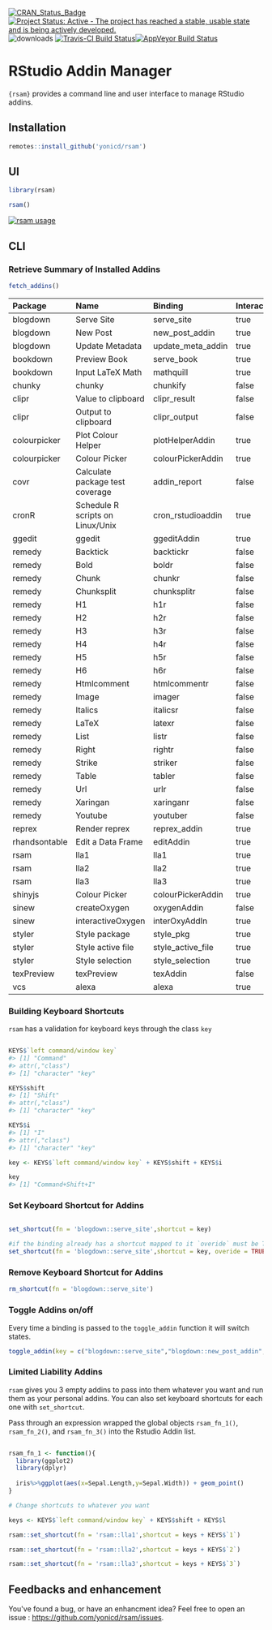 [![CRAN\_Status\_Badge](https://www.r-pkg.org/badges/version/rsam)](https://cran.r-project.org/package=rsam) [![Project Status: Active - The project has reached a stable, usable state and is being actively developed.](http://www.repostatus.org/badges/0.1.0/active.svg)](http://www.repostatus.org/#active) ![downloads](http://cranlogs.r-pkg.org/badges/grand-total/rsam) [![Travis-CI Build Status](https://travis-ci.org/yonicd/rsam.svg?branch=master)](https://travis-ci.org/yonicd/rsam)[![AppVeyor Build Status](https://ci.appveyor.com/api/projects/status/github/yonicd/rsam?branch=master&svg=true)](https://ci.appveyor.com/project/yonicd/rsam) <!-- README.md is generated from README.Rmd. Please edit that file -->

RStudio Addin Manager
=====================

`{rsam}` provides a command line and user interface to manage RStudio addins.

Installation
------------

``` r
remotes::install_github('yonicd/rsam')
```

UI
--

``` r
library(rsam)

rsam()
```

[![rsam usage](http://img.youtube.com/vi/-XZWv7CJrs8/0.jpg)](https://www.youtube.com/watch?v=-XZWv7CJrs8)

CLI
---

### Retrieve Summary of Installed Addins

``` r
fetch_addins()
```

| Package       | Name                             | Binding             | Interactive | Key                             | Shortcut         |
|:--------------|:---------------------------------|:--------------------|:------------|:--------------------------------|:-----------------|
| blogdown      | Serve Site                       | serve\_site         | true        | blogdown::serve\_site           |                  |
| blogdown      | New Post                         | new\_post\_addin    | true        | blogdown::new\_post\_addin      |                  |
| blogdown      | Update Metadata                  | update\_meta\_addin | true        | blogdown::update\_meta\_addin   |                  |
| bookdown      | Preview Book                     | serve\_book         | true        | bookdown::serve\_book           |                  |
| bookdown      | Input LaTeX Math                 | mathquill           | true        | bookdown::mathquill             |                  |
| chunky        | chunky                           | chunkify            | false       | chunky::chunkify                |                  |
| clipr         | Value to clipboard               | clipr\_result       | false       | clipr::clipr\_result            |                  |
| clipr         | Output to clipboard              | clipr\_output       | false       | clipr::clipr\_output            |                  |
| colourpicker  | Plot Colour Helper               | plotHelperAddin     | true        | colourpicker::plotHelperAddin   |                  |
| colourpicker  | Colour Picker                    | colourPickerAddin   | true        | colourpicker::colourPickerAddin |                  |
| covr          | Calculate package test coverage  | addin\_report       | false       | covr::addin\_report             |                  |
| cronR         | Schedule R scripts on Linux/Unix | cron\_rstudioaddin  | true        | cronR::cron\_rstudioaddin       |                  |
| ggedit        | ggedit                           | ggeditAddin         | true        | ggedit::ggeditAddin             |                  |
| remedy        | Backtick                         | backtickr           | false       | remedy::backtickr               | Ctrl+Cmd+\`      |
| remedy        | Bold                             | boldr               | false       | remedy::boldr                   | Ctrl+Cmd+B       |
| remedy        | Chunk                            | chunkr              | false       | remedy::chunkr                  | Ctrl+Alt+Cmd+C   |
| remedy        | Chunksplit                       | chunksplitr         | false       | remedy::chunksplitr             | Ctrl+Shift+Alt+C |
| remedy        | H1                               | h1r                 | false       | remedy::h1r                     | Ctrl+Cmd+1       |
| remedy        | H2                               | h2r                 | false       | remedy::h2r                     | Ctrl+Cmd+2       |
| remedy        | H3                               | h3r                 | false       | remedy::h3r                     | Ctrl+Cmd+3       |
| remedy        | H4                               | h4r                 | false       | remedy::h4r                     | Ctrl+Cmd+4       |
| remedy        | H5                               | h5r                 | false       | remedy::h5r                     | Ctrl+Cmd+5       |
| remedy        | H6                               | h6r                 | false       | remedy::h6r                     | Ctrl+Cmd+6       |
| remedy        | Htmlcomment                      | htmlcommentr        | false       | remedy::htmlcommentr            | Ctrl+Alt+C       |
| remedy        | Image                            | imager              | false       | remedy::imager                  | Ctrl+Cmd+P       |
| remedy        | Italics                          | italicsr            | false       | remedy::italicsr                | Ctrl+Cmd+I       |
| remedy        | LaTeX                            | latexr              | false       | remedy::latexr                  | Ctrl+Cmd+L       |
| remedy        | List                             | listr               | false       | remedy::listr                   | Ctrl+Shift+Cmd+= |
| remedy        | Right                            | rightr              | false       | remedy::rightr                  | Alt+Cmd+Right    |
| remedy        | Strike                           | striker             | false       | remedy::striker                 | Ctrl+Cmd+S       |
| remedy        | Table                            | tabler              | false       | remedy::tabler                  | Ctrl+Cmd+T       |
| remedy        | Url                              | urlr                | false       | remedy::urlr                    | Ctrl+Cmd+U       |
| remedy        | Xaringan                         | xaringanr           | false       | remedy::xaringanr               | Ctrl+Cmd+X       |
| remedy        | Youtube                          | youtuber            | false       | remedy::youtuber                | Ctrl+Cmd+Y       |
| reprex        | Render reprex                    | reprex\_addin       | true        | reprex::reprex\_addin           |                  |
| rhandsontable | Edit a Data Frame                | editAddin           | true        | rhandsontable::editAddin        |                  |
| rsam          | lla1                             | lla1                | true        | rsam::lla1                      |                  |
| rsam          | lla2                             | lla2                | true        | rsam::lla2                      |                  |
| rsam          | lla3                             | lla3                | true        | rsam::lla3                      |                  |
| shinyjs       | Colour Picker                    | colourPickerAddin   | true        | shinyjs::colourPickerAddin      |                  |
| sinew         | createOxygen                     | oxygenAddin         | false       | sinew::oxygenAddin              |                  |
| sinew         | interactiveOxygen                | interOxyAddIn       | true        | sinew::interOxyAddIn            |                  |
| styler        | Style package                    | style\_pkg          | true        | styler::style\_pkg              |                  |
| styler        | Style active file                | style\_active\_file | true        | styler::style\_active\_file     |                  |
| styler        | Style selection                  | style\_selection    | true        | styler::style\_selection        |                  |
| texPreview    | texPreview                       | texAddin            | false       | texPreview::texAddin            |                  |
| vcs           | alexa                            | alexa               | true        | vcs::alexa                      |                  |

### Building Keyboard Shortcuts

`rsam` has a validation for keyboard keys through the class `key`

``` r

KEYS$`left command/window key`
#> [1] "Command"
#> attr(,"class")
#> [1] "character" "key"

KEYS$shift
#> [1] "Shift"
#> attr(,"class")
#> [1] "character" "key"

KEYS$i
#> [1] "I"
#> attr(,"class")
#> [1] "character" "key"

key <- KEYS$`left command/window key` + KEYS$shift + KEYS$i

key
#> [1] "Command+Shift+I"
```

### Set Keyboard Shortcut for Addins

``` r

set_shortcut(fn = 'blogdown::serve_site',shortcut = key)

#if the binding already has a shortcut mapped to it `overide` must be TRUE
set_shortcut(fn = 'blogdown::serve_site',shortcut = key, overide = TRUE)
```

### Remove Keyboard Shortcut for Addins

``` r
rm_shortcut(fn = 'blogdown::serve_site')
```

### Toggle Addins on/off

Every time a binding is passed to the `toggle_addin` function it will switch states.

``` r
toggle_addin(key = c("blogdown::serve_site","blogdown::new_post_addin","blogdown::update_meta_addin"))
```

### Limited Liability Addins

`rsam` gives you 3 empty addins to pass into them whatever you want and run them as your personal addins. You can also set keyboard shortcuts for each one with `set_shortcut`.

Pass through an expression wrapped the global objects `rsam_fn_1()`, `rsam_fn_2()`, and `rsam_fn_3()` into the Rstudio Addin list.

``` r

rsam_fn_1 <- function(){
  library(ggplot2)
  library(dplyr)
  
  iris%>%ggplot(aes(x=Sepal.Length,y=Sepal.Width)) + geom_point()
}

# Change shortcuts to whatever you want

keys <- KEYS$`left command/window key` + KEYS$shift + KEYS$l

rsam::set_shortcut(fn = 'rsam::lla1',shortcut = keys + KEYS$`1`)

rsam::set_shortcut(fn = 'rsam::lla2',shortcut = keys + KEYS$`2`)

rsam::set_shortcut(fn = 'rsam::lla3',shortcut = keys + KEYS$`3`)
```

Feedbacks and enhancement
-------------------------

You've found a bug, or have an enhancment idea? Feel free to open an issue : <https://github.com/yonicd/rsam/issues>.
